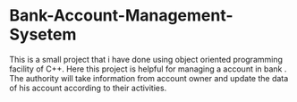 # Bank-Account-Management-Sysetem
This is a small project that i have done using object oriented programming facility of C++. Here this  project is helpful for managing a account in bank . The authority will take information from account owner and update the data of his account according to their activities.
